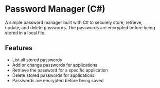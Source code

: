 # Password Manager (C#)

A simple password manager built with C# to securely store, retrieve, update, and delete passwords. The passwords are encrypted before being stored in a local file.

## Features

- List all stored passwords
- Add or change passwords for applications
- Retrieve the password for a specific application
- Delete stored passwords for applications
- Passwords are encrypted before being saved
